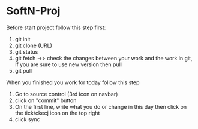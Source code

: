 # SoftN-Proj

Before start project follow this step first:

1. git init
2. git clone (URL)
3. git status
4. git fetch ->> check the changes between your work and the work in git, if you are sure to use new version then pull
5. git pull

When you finished you work for today follow this step
1. Go to source control (3rd icon on navbar)
2. click on "commit" button 
3. On the first line, write what you do or change in this day then click on the tick/ckecj icon on the top right
4. click sync
